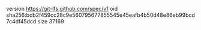 version https://git-lfs.github.com/spec/v1
oid sha256:bdb2f459cc28c9e560795677855545e45eafb4b50d48e86eb99bcd7c4df45dcd
size 37169

